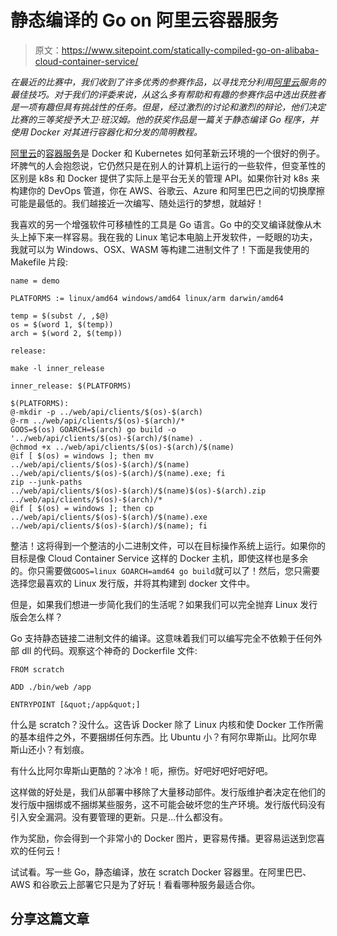 # 静态编译的 Go on 阿里云容器服务

> 原文：<https://www.sitepoint.com/statically-compiled-go-on-alibaba-cloud-container-service/>

*在最近的比赛中，我们收到了许多优秀的参赛作品，以寻找充分利用[阿里云](https://int.alibabacloud.com/m/1000018814/)服务的最佳技巧。对于我们的评委来说，从这么多有帮助和有趣的参赛作品中选出获胜者是一项有趣但具有挑战性的任务。但是，经过激烈的讨论和激烈的辩论，他们决定比赛的三等奖授予大卫·班汉姆。他的获奖作品是一篇关于静态编译 Go 程序，并使用 Docker 对其进行容器化和分发的简明教程。*

[阿里云](https://int.alibabacloud.com/m/1000018814/)的[容器服务](https://int.alibabacloud.com/m/1000018808/)是 Docker 和 Kubernetes 如何革新云环境的一个很好的例子。坏脾气的人会抱怨说，它仍然只是在别人的计算机上运行的一些软件，但变革性的区别是 k8s 和 Docker 提供了实际上是平台无关的管理 API。如果你针对 k8s 来构建你的 DevOps 管道，你在 AWS、谷歌云、Azure 和阿里巴巴之间的切换摩擦可能是最低的。我们越接近一次编写、随处运行的梦想，就越好！

我喜欢的另一个增强软件可移植性的工具是 Go 语言。Go 中的交叉编译就像从木头上掉下来一样容易。我在我的 Linux 笔记本电脑上开发软件，一眨眼的功夫，我就可以为 Windows、OSX、WASM 等构建二进制文件了！下面是我使用的 Makefile 片段:

```
name = demo

PLATFORMS := linux/amd64 windows/amd64 linux/arm darwin/amd64

temp = $(subst /, ,$@)
os = $(word 1, $(temp))
arch = $(word 2, $(temp))

release:

make -l inner_release

inner_release: $(PLATFORMS)

$(PLATFORMS):
@-mkdir -p ../web/api/clients/$(os)-$(arch)
@-rm ../web/api/clients/$(os)-$(arch)/*
GOOS=$(os) GOARCH=$(arch) go build -o '../web/api/clients/$(os)-$(arch)/$(name) .
@chmod +x ../web/api/clients/$(os)-$(arch)/$(name)
@if [ $(os) = windows ]; then mv ../web/api/clients/$(os)-$(arch)/$(name) ../web/api/clients/$(os)-$(arch)/$(name).exe; fi
zip --junk-paths ../web/api/clients/$(os)-$(arch)/$(name)$(os)-$(arch).zip ../web/api/clients/$(os)-$(arch)/*
@if [ $(os) = windows ]; then cp ../web/api/clients/$(os)-$(arch)/$(name).exe ../web/api/clients/$(os)-$(arch)/$(name); fi 
```

整洁！这将得到一个整洁的小二进制文件，可以在目标操作系统上运行。如果你的目标是像 Cloud Container Service 这样的 Docker 主机，即使这样也是多余的。你只需要做`GOOS=linux GOARCH=amd64 go build`就可以了！然后，您只需要选择您最喜欢的 Linux 发行版，并将其构建到 docker 文件中。

但是，如果我们想进一步简化我们的生活呢？如果我们可以完全抛弃 Linux 发行版会怎么样？

Go 支持静态链接二进制文件的编译。这意味着我们可以编写完全不依赖于任何外部 dll 的代码。观察这个神奇的 Dockerfile 文件:

```
FROM scratch

ADD ./bin/web /app

ENTRYPOINT [&quot;/app&quot;] 
```

什么是 scratch？没什么。这告诉 Docker 除了 Linux 内核和使 Docker 工作所需的基本组件之外，不要捆绑任何东西。比 Ubuntu 小？有阿尔卑斯山。比阿尔卑斯山还小？有划痕。

有什么比阿尔卑斯山更酷的？冰冷！呃，擦伤。好吧好吧好吧好吧。

这样做的好处是，我们从部署中移除了大量移动部件。发行版维护者决定在他们的发行版中捆绑或不捆绑某些服务，这不可能会破坏您的生产环境。发行版代码没有引入安全漏洞。没有要管理的更新。只是…什么都没有。

作为奖励，你会得到一个非常小的 Docker 图片，更容易传播。更容易运送到您喜欢的任何云！

试试看。写一些 Go，静态编译，放在 scratch Docker 容器里。在阿里巴巴、AWS 和谷歌云上部署它只是为了好玩！看看哪种服务最适合你。

## 分享这篇文章